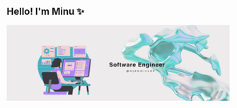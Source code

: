 ## Hello! I'm Minu ✨

![Banner Image](https://github.com/mjdmminu99/mjdmminu99/blob/main/banner_mj.png)

<!--
**mjdmminu99/mjdmminu99** is a ✨ _special_ ✨ repository because its `README.md` (this file) appears on your GitHub profile.

## About Me:
I am a software engineer and web developer. 



